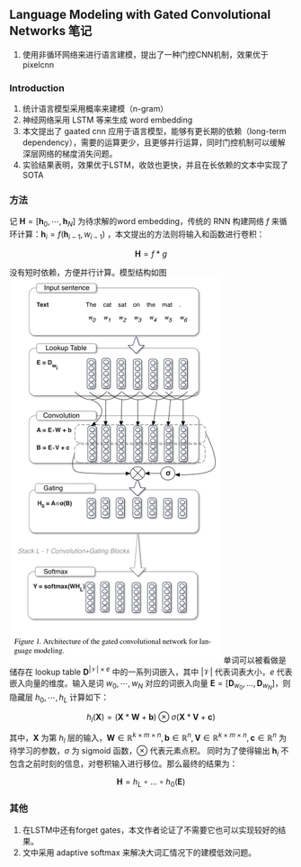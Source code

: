 
## Language Modeling with Gated Convolutional Networks 笔记

1. 使用非循环网络来进行语言建模，提出了一种门控CNN机制，效果优于pixelcnn

### Introduction

1. 统计语言模型采用概率来建模（n-gram）
2. 神经网络采用 LSTM 等来生成 word embedding
3. 本文提出了 gaated cnn 应用于语言模型，能够有更长期的依赖（long-term dependency），需要的运算更少，且更够并行运算，同时门控机制可以缓解深层网络的梯度消失问题。
4. 实验结果表明，效果优于LSTM，收敛也更快，并且在长依赖的文本中实现了SOTA

### 方法

记 $\mathbf{H}=[\mathbf{h}_0, \cdots, \mathbf{h}_N]$ 为待求解的word embedding，传统的 RNN 构建网络 $f$ 来循环计算：$\mathbf{h}_i = f(\mathbf{h}_{i-1}, w_{i-1})$ ，本文提出的方法则将输入和函数进行卷积：

$$
\mathbf{H} = f \ast g
$$

没有短时依赖，方便并行计算。模型结构如图![1657592065179](image/gated-cnn/1657592065179.png)
单词可以被看做是储存在 lookup table $\mathbf{D}^{|\mathcal{V}| \times e}$ 中的一系列词嵌入，其中 $|\mathcal{V}|$ 代表词表大小，$e$ 代表嵌入向量的维度。输入是词 $w_0, \cdots, w_N$ 对应的词嵌入向量 $\mathbf{E}=\left[\mathbf{D}_{w_{0}}, \ldots, \mathbf{D}_{w_{N}}\right]$，则隐藏层 $h_0, \cdots, h_L$ 计算如下：

$$
h_{l}(\mathbf{X})=(\mathbf{X} * \mathbf{W}+\mathbf{b}) \otimes \sigma(\mathbf{X} * \mathbf{V}+\mathbf{c})
$$

其中，$\mathbf{X}$ 为第 $h_l$ 层的输入，$\mathbf{W} \in \mathbb{R}^{k \times m \times n}, \mathbf{b} \in \mathbb{R}^{n}, \mathbf{V} \in \mathbb{R}^{k \times m \times n}, \mathbf{c} \in \mathbb{R}^n$ 为待学习的参数，$\sigma$ 为 sigmoid 函数，$\otimes$ 代表元素点积。
同时为了使得输出 $\mathbf{h}_i$ 不包含之前时刻的信息，对卷积输入进行移位。那么最终的结果为：

$$
\mathbf{H}=h_{L} \circ \ldots \circ h_{0}(\mathbf{E})
$$

### 其他

1. 在LSTM中还有forget gates，本文作者论证了不需要它也可以实现较好的结果。
2. 文中采用 adaptive softmax 来解决大词汇情况下的建模低效问题。
